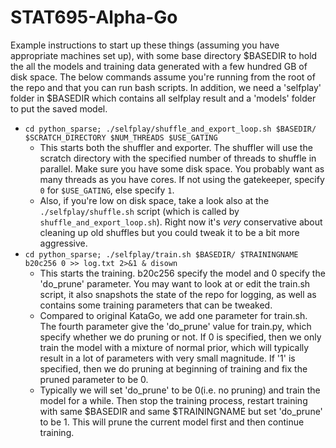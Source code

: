 # STAT695-Alpha-Go
Example instructions to start up these things (assuming you have appropriate machines set up), with some base directory $BASEDIR to hold the all the models and training data generated with a few hundred GB of disk space. The below commands assume you're running from the root of the repo and that you can run bash scripts. In addition, we need a 'selfplay' folder in $BASEDIR which contains all selfplay result and a 'models' folder to put the saved model.
   * `cd python_sparse; ./selfplay/shuffle_and_export_loop.sh $BASEDIR/ $SCRATCH_DIRECTORY $NUM_THREADS $USE_GATING`
     * This starts both the shuffler and exporter. The shuffler will use the scratch directory with the specified number of threads to shuffle in parallel. Make sure you have some disk space. You probably want as many threads as you have cores. If not using the gatekeeper, specify `0` for `$USE_GATING`, else specify `1`.
     * Also, if you're low on disk space, take a look also at the `./selfplay/shuffle.sh` script (which is called by `shuffle_and_export_loop.sh`). Right now it's *very* conservative about cleaning up old shuffles but you could tweak it to be a bit more aggressive.
   * `cd python_sparse; ./selfplay/train.sh $BASEDIR/ $TRAININGNAME b20c256 0 >> log.txt 2>&1 & disown`
     * This starts the training. b20c256 specify the model and 0 specify the 'do_prune' parameter. You may want to look at or edit the train.sh script, it also snapshots the state of the repo for logging, as well as contains some training parameters that can be tweaked.
     * Compared to original KataGo, we add one parameter for train.sh. The fourth parameter give the 'do_prune' value for train.py, which specify whether we do pruning or not. If 0 is specified, then we only train the model with a mixture of normal prior, which will typically result in a lot of parameters with very small magnitude. If '1' is specified, then we do pruning at beginning of training and fix the pruned parameter to be 0.
     * Typically we will set 'do_prune' to be 0(i.e. no pruning) and train the model for a while. Then stop the training process, restart training with same $BASEDIR and same $TRAININGNAME but set 'do_prune' to be 1. This will prune the current model first and then continue training. 
